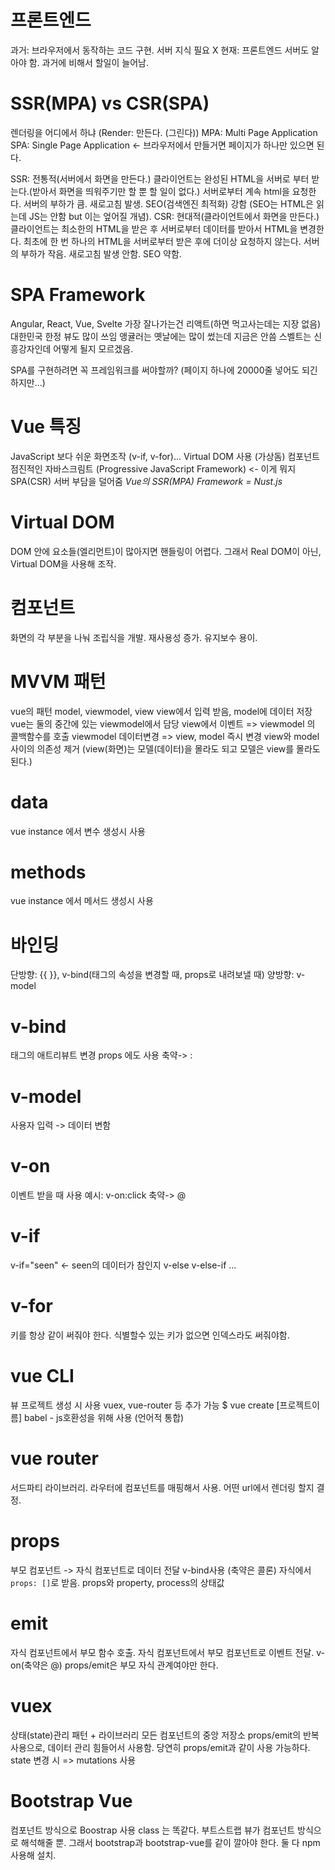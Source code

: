 # 프론트엔드
과거: 브라우저에서 동작하는 코드 구현. 서버 지식 필요 X
현재: 프론트엔드 서버도 알아야 함. 과거에 비해서 할일이 늘어남.

# SSR(MPA) vs CSR(SPA)
렌더링을 어디에서 하냐 (Render: 만든다. (그린다))
MPA: Multi Page Application
SPA: Single Page Application <- 브라우저에서 만들거면 페이지가 하나만 있으면 된다.

SSR: 전통적(서버에서 화면을 만든다.) 클라이언트는 완성된 HTML을 서버로 부터 받는다.(받아서  화면을 띄워주기만 할 뿐 할 일이 없다.) 서버로부터 계속 html을 요청한다. 서버의 부하가 큼. 새로고침 발생. SEO(검색엔진 최적화) 강함 (SEO는 HTML은 읽는데 JS는 안함 but 이는 엎어질 개념).
CSR: 현대적(클라이언트에서 화면을 만든다.) 클라이언트는 최소한의 HTML을 받은 후 서버로부터 데이터를 받아서 HTML을 변경한다. 최초에 한 번 하나의 HTML을 서버로부터 받은 후에 더이상 요청하지 않는다. 서버의 부하가 작음. 새로고침 발생 안함. SEO 약함.

# SPA Framework
Angular, React, Vue, Svelte
가장 잘나가는건 리액트(하면 먹고사는데는 지장 없음)
대한민국 한정 뷰도 많이 쓰임
앵귤러는 옛날에는 많이 썼는데 지금은 안씀
스벨트는 신흥강자인데 어떻게 될지 모르겠음.

SPA를 구현하려면 꼭 프레임워크를 써야할까? (페이지 하나에 20000줄 넣어도 되긴 하지만...)

# Vue 특징
JavaScript 보다 쉬운 화면조작 (v-if, v-for)...
Virtual DOM 사용 (가상돔)
컴포넌트
점진적인 자바스크림트 (Progressive JavaScript Framework) <- 이게 뭐지
SPA(CSR) 서버 부담을 덜어줌
*Vue의 SSR(MPA) Framework = Nust.js*

# Virtual DOM
DOM 안에 요소들(엘리먼트)이 많아지면 핸들링이 어렵다.
그래서 Real DOM이 아닌, Virtual DOM을 사용해 조작.

# 컴포넌트
화면의 각 부분을 나눠 조립식을 개발. 재사용성 증가. 유지보수 용이.

# MVVM 패턴
vue의 패턴
model, viewmodel, view
view에서 입력 받음, model에 데이터 저장
vue는 둘의 중간에 있는 viewmodel에서 담당
view에서 이벤트 => viewmodel 의 콜백함수를 호출
viewmodel 데이터변경 => view, model 즉시 변경
view와 model 사이의 의존성 제거 (view(화면)는 모델(데이터)을 몰라도 되고 모델은 view를 몰라도 된다.)

# data
vue instance 에서 변수 생성시 사용

# methods
vue instance 에서 메서드 생성시 사용

# 바인딩
단방향: {{ }}, v-bind(태그의 속성을 변경할 때, props로 내려보낼 때)
양방향: v-model

# v-bind
태그의 애트리뷰트 변경
props 에도 사용
축약-> :

# v-model
사용자 입력 -> 데이터 변함

# v-on
이벤트 받을 때 사용
예시: v-on:click
축약-> @

# v-if
v-if="seen" <- seen의 데이터가 참인지
v-else v-else-if ...

# v-for
키를 항상 같이 써줘야 한다. 식별할수 있는 키가 없으면 인덱스라도 써줘야함.

# vue CLI
뷰 프로젝트 생성 시 사용
vuex, vue-router 등 추가 가능
$ vue create [프로젝트이름]
babel - js호환성을 위해 사용 (언어적 통합)

# vue router
서드파티 라이브러리.
라우터에 컴포넌트를 매핑해서 사용.
어떤 url에서 렌더링 할지 결정.

# props
부모 컴포넌트 -> 자식 컴포넌트로 데이터 전달
v-bind사용 (축약은 콜론)
자식에서 `props: []`로 받음.
props와 property, process의 상태값

# emit
자식 컴포넌트에서 부모 함수 호출.
자식 컴포넌트에서 부모 컴포넌트로 이벤트 전달.
v-on(축약은 @)
props/emit은 부모 자식 관계여야만 한다.

# vuex
상태(state)관리 패턴 + 라이브러리
모든 컴포넌트의 중앙 저장소
props/emit의 반복 사용으로, 데이터 관리 힘들어서 사용함.
당연히 props/emit과 같이 사용 가능하다.
state 변경 시 => mutations 사용

# Bootstrap Vue
컴포넌트 방식으로 Boostrap 사용
class 는 똑같다. 부트스트랩 뷰가 컴포넌트 방식으로 해석해줄 뿐.
그래서 bootstrap과 bootstrap-vue를 같이 깔아야 한다.
둘 다 npm 사용해 설치.